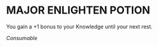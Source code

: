 # MAJOR ENLIGHTEN POTION

You gain a +1 bonus to your Knowledge until your next rest.

*Consumable*
